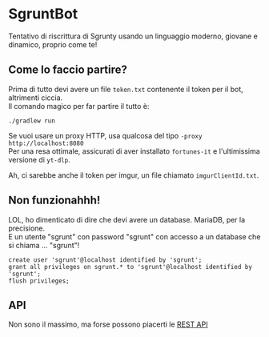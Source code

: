 # SgruntBot

Tentativo di riscrittura di Sgrunty usando un linguaggio moderno, giovane e dinamico, proprio come te!

## Come lo faccio partire?

Prima di tutto devi avere un file `token.txt` contenente il token per il bot, altrimenti ciccia.\
Il comando magico per far partire il tutto è:

```shell
./gradlew run
```

Se vuoi usare un proxy HTTP, usa qualcosa del tipo `-proxy http://localhost:8080`\
Per una resa ottimale, assicurati di aver installato `fortunes-it` e l'ultimissima versione di `yt-dlp`.

Ah, ci sarebbe anche il token per imgur, un file chiamato `imgurClientId.txt`.

## Non funzionahhh!

LOL, ho dimenticato di dire che devi avere un database. MariaDB, per la precisione.\
E un utente "sgrunt" con password "sgrunt" con accesso a un database che si chiama ... "sgrunt"!

```mariadb
create user 'sgrunt'@localhost identified by 'sgrunt';
grant all privileges on sgrunt.* to 'sgrunt'@localhost identified by 'sgrunt';
flush privileges;
```

## API

Non sono il massimo, ma forse possono piacerti le [REST API](http://localhost:8081/sgrunty/swagger-ui/index.html)
